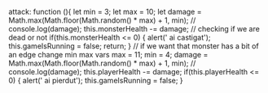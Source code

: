 attack: function (){
  let min = 3;
  let max = 10;
  let damage = Math.max(Math.floor(Math.random() * max) + 1, min);
  // console.log(damage);
  this.monsterHealth -= damage;
  // checking if we are dead or not
  if(this.monsterHealth <= 0) {
    alert(' ai castigat');
    this.gameIsRunning = false;
    return;
  }
  // if we want that monster has a bit of an edge change min max  vars
  max = 11;
  min = 4;
  damage = Math.max(Math.floor(Math.random() * max) + 1, min);
  // console.log(damage);
  this.playerHealth -= damage;
  if(this.playerHealth <= 0) {
    alert(' ai pierdut');
    this.gameIsRunning = false;
}